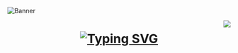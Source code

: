 ![Banner](https://img.freepik.com/vector-premium/fondo-abstracto-onda-papel-pintado-rayas-portada-banner-color-morado_206846-1186.jpg?w=2000)

<img align="right" src="https://visitor-badge.laobi.icu/badge?page_id=MauroGonzalez51.MauroGonzalez51" />

<h1 align="center">
    <a href="https://git.io/typing-svg"><img src="https://readme-typing-svg.herokuapp.com?font=JetBrains+Mono&weight=800&size=35&pause=1000&color=E6E6E6&center=true&vCenter=true&width=500&lines=Hi+There!;I'm+Mauro+Gonzalez" alt="Typing SVG" /></a>
</h1>

